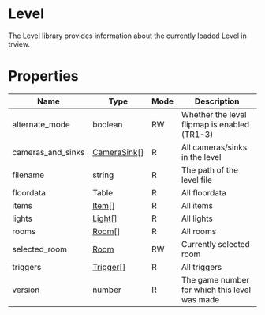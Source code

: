 # Level

The Level library provides information about the currently loaded Level in trview.

# Properties
| Name | Type | Mode | Description |
| ---- | ---- | ---- | ---- |
| alternate_mode | boolean | RW | Whether the level flipmap is enabled (TR1-3) |
| cameras_and_sinks | [CameraSink](camera_sink.md)[] | R | All cameras/sinks in the level |
| filename | string | R | The path of the level file |
| floordata | Table | R | All floordata |
| items | [Item](item.md)[] | R | All items |
| lights | [Light](light.md)[] | R | All lights |
| rooms | [Room](room.md)[] | R | All rooms |
| selected_room | [Room](room.md) | RW | Currently selected room |
| triggers | [Trigger](trigger.md)[] | R | All triggers |
| version | number | R | The game number for which this level was made |